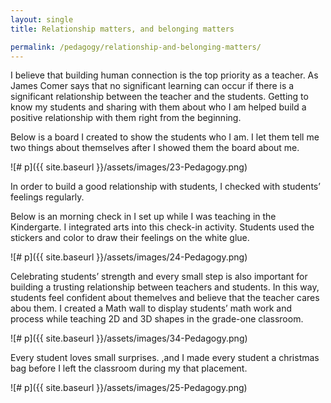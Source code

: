 ```yaml
---
layout: single
title: Relationship matters, and belonging matters

permalink: /pedagogy/relationship-and-belonging-matters/
---
```


I believe that building human connection is the top priority as a teacher. As James Comer says that no significant learning can occur if there is a significant relationship between the teacher and the students. Getting to know my students and sharing with them about who I am helped build a positive relationship with them right from the beginning.

Below is a board I created to show the students who I am. I let them tell me two things about themselves after I showed them the board about me.

![# p]({{ site.baseurl }}/assets/images/23-Pedagogy.png)

In order to build a good relationship with students, I checked with students’ feelings regularly.

Below is an morning check in I set up while I was teaching in the Kindergarte. I integrated arts into this check-in activity. Students used the stickers and color to draw their feelings on the white glue.

![# p]({{ site.baseurl }}/assets/images/24-Pedagogy.png)

Celebrating students’ strength and every small step is also important for building a trusting relationship between teachers and students. In this way, students feel confident about themelves and believe that the teacher cares abou them. I created a Math wall to display students’ math work and process while teaching 2D and 3D shapes in the grade-one classroom.

![# p]({{ site.baseurl }}/assets/images/34-Pedagogy.png)

Every student loves small surprises. ,and I made every student a christmas bag before I left the classroom during my that placement.


![# p]({{ site.baseurl }}/assets/images/25-Pedagogy.png)